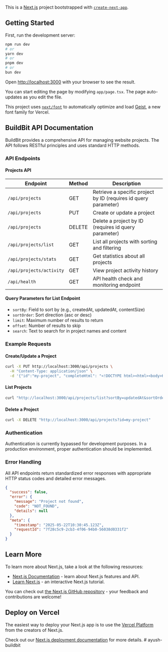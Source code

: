 This is a [Next.js](https://nextjs.org) project bootstrapped with [`create-next-app`](https://nextjs.org/docs/app/api-reference/cli/create-next-app).

## Getting Started

First, run the development server:

```bash
npm run dev
# or
yarn dev
# or
pnpm dev
# or
bun dev
```

Open [http://localhost:3000](http://localhost:3000) with your browser to see the result.

You can start editing the page by modifying `app/page.tsx`. The page auto-updates as you edit the file.

This project uses [`next/font`](https://nextjs.org/docs/app/building-your-application/optimizing/fonts) to automatically optimize and load [Geist](https://vercel.com/font), a new font family for Vercel.

## BuildBit API Documentation

BuildBit provides a comprehensive API for managing website projects. The API follows RESTful principles and uses standard HTTP methods.

### API Endpoints

#### Projects API

| Endpoint | Method | Description |
|----------|--------|-------------|
| `/api/projects` | GET | Retrieve a specific project by ID (requires id query parameter) |
| `/api/projects` | PUT | Create or update a project |
| `/api/projects` | DELETE | Delete a project by ID (requires id query parameter) |
| `/api/projects/list` | GET | List all projects with sorting and filtering |
| `/api/projects/stats` | GET | Get statistics about all projects |
| `/api/projects/activity` | GET | View project activity history |
| `/api/health` | GET | API health check and monitoring endpoint |

#### Query Parameters for List Endpoint

- `sortBy`: Field to sort by (e.g., createdAt, updatedAt, contentSize)
- `sortOrder`: Sort direction (asc or desc)
- `limit`: Maximum number of results to return
- `offset`: Number of results to skip
- `search`: Text to search for in project names and content

### Example Requests

#### Create/Update a Project

```bash
curl -X PUT http://localhost:3000/api/projects \
  -H "Content-Type: application/json" \
  -d '{"id":"my-project", "completeHtml": "<!DOCTYPE html><html><body>Hello World</body></html>"}'
```

#### List Projects

```bash
curl "http://localhost:3000/api/projects/list?sortBy=updatedAt&sortOrder=desc&limit=10"
```

#### Delete a Project

```bash
curl -X DELETE "http://localhost:3000/api/projects?id=my-project"
```

### Authentication

Authentication is currently bypassed for development purposes. In a production environment, proper authentication should be implemented.

### Error Handling

All API endpoints return standardized error responses with appropriate HTTP status codes and detailed error messages.

```json
{
  "success": false,
  "error": {
    "message": "Project not found",
    "code": "NOT_FOUND",
    "details": null
  },
  "meta": {
    "timestamp": "2025-05-22T10:30:45.123Z",
    "requestId": "7f28c5c9-2cb3-4f06-94b0-56038d0331f2"
  }
}
```

## Learn More

To learn more about Next.js, take a look at the following resources:

- [Next.js Documentation](https://nextjs.org/docs) - learn about Next.js features and API.
- [Learn Next.js](https://nextjs.org/learn) - an interactive Next.js tutorial.

You can check out [the Next.js GitHub repository](https://github.com/vercel/next.js) - your feedback and contributions are welcome!

## Deploy on Vercel

The easiest way to deploy your Next.js app is to use the [Vercel Platform](https://vercel.com/new?utm_medium=default-template&filter=next.js&utm_source=create-next-app&utm_campaign=create-next-app-readme) from the creators of Next.js.

Check out our [Next.js deployment documentation](https://nextjs.org/docs/app/building-your-application/deploying) for more details.
#   a y u s h - b u i l d b i t  
 